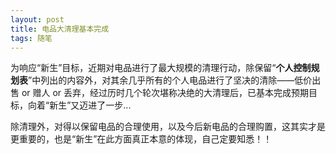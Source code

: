 ```yaml
---
layout: post
title: 电品大清理基本完成
tags: 随笔
---
```


为响应“新生”目标，近期对电品进行了最大规模的清理行动，除保留“**个人控制规划表**”中列出的内容外，对其余几乎所有的个人电品进行了坚决的清除——低价出售 or 赠人 or 丢弃，经过历时几个轮次堪称决绝的大清理后，已基本完成预期目标，向着“新生”又迈进了一步...

除清理外，对得以保留电品的合理使用，以及今后新电品的合理购置，这其实才是更重要的，也是“新生”在此方面真正本意的体现，自己定要知悉！！